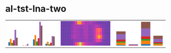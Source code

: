 # al-tst-lna-two

<table>
<tr>
  <td><a href="#grouped"><img src="screenshots/grouped.png"/></a></td>
  <td><a href="#heatmap"><img src="screenshots/heatmap.png"/></a></td>
  <td><a href="#stacked"><img src="screenshots/stacked.png"/></a></td>
</tr>
</table>
